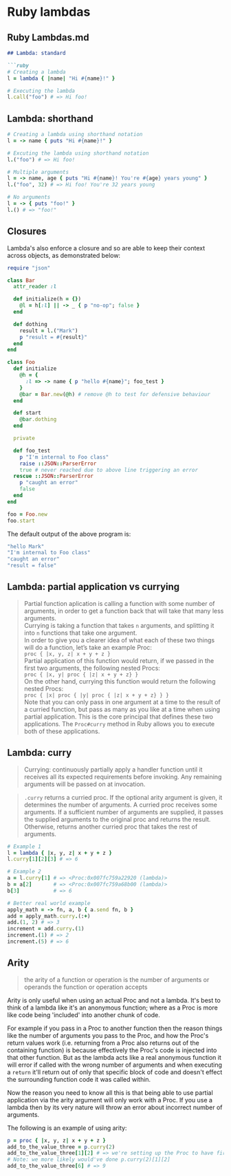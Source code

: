 # Ruby lambdas

## Ruby Lambdas.md

```markdown
## Lambda: standard

```ruby
# Creating a lambda
l = lambda { |name| "Hi #{name}!" }

# Executing the lambda
l.call("foo") # => Hi foo!
```

## Lambda: shorthand

```ruby
# Creating a lambda using shorthand notation
l = -> name { puts "Hi #{name}!" }

# Excuting the lambda using shorthand notation
l.("foo") # => Hi foo!

# Multiple arguments
l = -> name, age { puts "Hi #{name}! You're #{age} years young" }
l.("foo", 32) # => Hi foo! You're 32 years young

# No arguments
l = -> { puts "foo!" }
l.() # => "foo!"
```

## Closures

Lambda's also enforce a closure and so are able to keep their context across objects, as demonstrated below:

```rb
require "json"

class Bar
  attr_reader :l

  def initialize(h = {})
    @l = h[:l] || -> _ { p "no-op"; false }
  end

  def dothing
    result = l.("Mark")
    p "result = #{result}"
  end
end

class Foo
  def initialize
    @h = {
      :l => -> name { p "hello #{name}"; foo_test }
    }
    @bar = Bar.new(@h) # remove @h to test for defensive behaviour
  end

  def start
    @bar.dothing
  end

  private

  def foo_test
    p "I'm internal to Foo class"
    raise ::JSON::ParserError
    true # never reached due to above line triggering an error
  rescue ::JSON::ParserError
    p "caught an error"
    false
  end
end

foo = Foo.new
foo.start
```

The default output of the above program is:

```bash
"hello Mark"
"I'm internal to Foo class"
"caught an error"
"result = false"
```

## Lambda: partial application vs currying

> Partial function aplication is calling a function with some number of arguments, in order to get a function back that will take that many less arguments.  
> Currying is taking a function that takes `n` arguments, and splitting it into `n` functions that take one argument.  
> In order to give you a clearer idea of what each of these two things will do a function, let’s take an example Proc:  
> `proc { |x, y, z| x + y + z }`  
> Partial application of this function would return, if we passed in the first two arguments, the following nested Procs:  
> `proc { |x, y| proc { |z| x + y + z} }`  
> On the other hand, currying this function would return the following nested Procs:  
> `proc { |x| proc { |y| proc { |z| x + y + z} } }`  
> Note that you can only pass in one argument at a time to the result of a curried function, but pass as many as you like at a time when using partial application. This is the core principal that defines these two applications. The `Proc#curry` method in Ruby allows you to execute both of these applications.

## Lambda: curry

> Currying: continuously partially apply a handler function until it receives all its expected requirements before invoking. Any remaining arguments will be passed on at invocation.

> `.curry` returns a curried proc. If the optional arity argument is given, it determines the number of arguments. A curried proc receives some arguments. If a sufficient number of arguments are supplied, it passes the supplied arguments to the original proc and returns the result. Otherwise, returns another curried proc that takes the rest of arguments.

```ruby
# Example 1
l = lambda { |x, y, z| x + y + z }
l.curry[1][2][3] # => 6

# Example 2
a = l.curry[1] # => <Proc:0x007fc759a22920 (lambda)>
b = a[2]       # => <Proc:0x007fc759a68b00 (lambda)> 
b[3]           # => 6

# Better real world example
apply_math = -> fn, a, b { a.send fn, b }
add = apply_math.curry.(:+)
add.(1, 2) # => 3
increment = add.curry.(1)
increment.(1) # => 2
increment.(5) # => 6
```

## Arity

> the arity of a function or operation is the number of arguments or operands the function or operation accepts

Arity is only useful when using an actual Proc and not a lambda. It's best to think of a lambda like it's an anonymous function; where as a Proc is more like code being 'included' into another chunk of code. 

For example if you pass in a Proc to another function then the reason things like the number of arguments you pass to the Proc, and how the Proc's return values work (i.e. returning from a Proc also returns out of the containing function) is because effectively the Proc's code is injected into that other function. But as the lambda acts like a real anonymous function it will error if called with the wrong number of arguments and when executing a `return` it'll return out of only that specific block of code and doesn't effect the surrounding function code it was called within.

Now the reason you need to know all this is that being able to use partial application via the arity argument will only work with a Proc. If you use a lambda then by its very nature will throw an error about incorrect number of arguments.

The following is an example of using arity:

```ruby
p = proc { |x, y, z| x + y + z }
add_to_the_value_three = p.curry(2)
add_to_the_value_three[1][2] # => we're setting up the Proc to have first two args pre-filled (x, y == 1, 2)
# Note: we more likely would've done p.curry(2)[1][2]
add_to_the_value_three[6] # => 9
```
```

